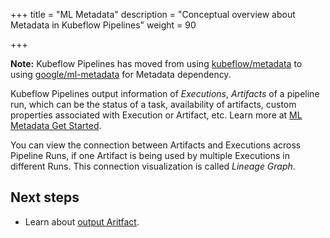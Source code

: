 +++
title = "ML Metadata"
description = "Conceptual overview about Metadata in Kubeflow Pipelines"
weight = 90
                    
+++

**Note:** Kubeflow Pipelines has moved from using [kubeflow/metadata](https://github.com/kubeflow/metadata)
to using [google/ml-metadata](https://github.com/google/ml-metadata) for Metadata dependency.

Kubeflow Pipelines output information of *Executions*, *Artifacts* of a pipeline run,
which can be the status of a task, availability of artifacts, custom properties associated
with Execution or Artifact, etc. Learn more at [ML Metadata Get Started](https://github.com/google/ml-metadata/blob/master/g3doc/get_started.md).

You can view the connection between Artifacts and Executions across Pipeline Runs, if 
one Artifact is being used by multiple Executions in different Runs. This connection visualization
is called *Lineage Graph*.

## Next steps

* Learn about [output Aritfact](/docs/components/pipelines/concepts/output-artifact).
